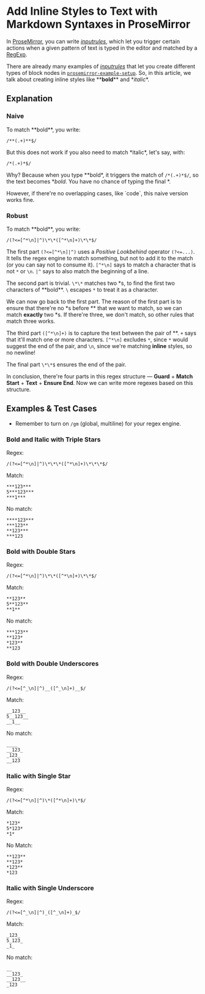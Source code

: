 # Add Inline Styles to Text with Markdown Syntaxes in ProseMirror

In [ProseMirror](https://prosemirror.net/), you can write [_inputrules_](https://prosemirror.net/docs/ref/#inputrules), which let you trigger certain actions when a given pattern of text is typed in the editor and matched by a [RegExp](https://developer.mozilla.org/en-US/docs/Web/JavaScript/Guide/Regular_Expressions).

There are already many examples of [_inputrules_](https://github.com/ProseMirror/prosemirror-example-setup/blob/master/src/inputrules.js) that let you create different types of block nodes in [`prosemirror-example-setup`](https://github.com/ProseMirror/prosemirror-example-setup). So, in this article, we talk about creating inline styles like \*\***bold**\*\* and \*_italic_\*.

## Explanation

### Naive

To match \*\*bold\*\*, you write:

```
/**(.+)**$/
```

But this does not work if you also need to match \*italic\*, let's say, with:

```
/*(.+)*$/
```

Why? Because when you type \*\*bold\*, it triggers the match of `/*(.+)*$/`, so the text becomes \*_bold_. You have no chance of typing the final \*.

However, if there're no overlapping cases, like \`code\`, this naive version works fine.

### Robust

To match \*\*bold\*\*, you write:

```
/(?<=[^*\n]|^)\*\*([^*\n]+)\*\*$/
```

The first part `(?<=[^*\n]|^)` uses a _Positive Lookbehind_ operator `(?<=...)`. It tells the regex engine to match something, but not to add it to the match (or you can say not to consume it). `[^*\n]` says to match a character that is not `*` or `\n`. `|^` says to also match the beginning of a line.

The second part is trivial. `\*\*` matches two \*s, to find the first two characters of \*\*bold\*\*. `\` escapes `*` to treat it as a character.

We can now go back to the first part. The reason of the first part is to ensure that there're no \*s before \*\* that we want to match, so we can match **exactly** two \*s. If there're three, we don't match, so other rules that match three works.

The third part `([^*\n]+)` is to capture the text between the pair of \*\*. `+` says that it'll match one or more characters. `[^*\n]` excludes `*`, since `*` would suggest the end of the pair, and `\n`, since we're matching **inline** styles, so no newline!

The final part `\*\*$` ensures the end of the pair.

In conclusion, there're four parts in this regex structure — **Guard** + **Match Start** + **Text** + **Ensure End**. Now we can write more regexes based on this structure.

## Examples & Test Cases

- Remember to turn on `/gm` (global, multiline) for your regex engine.

### Bold and Italic with Triple Stars

Regex:

```
/(?<=[^*\n]|^)\*\*\*([^*\n]+)\*\*\*$/
```

Match:

```
***123***
5***123***
***1***
```

No match:

```
****123***
***123**
**123***
***123
```

### Bold with Double Stars

Regex:

```
/(?<=[^*\n]|^)\*\*([^*\n]+)\*\*$/
```

Match:

```
**123**
5**123**
**1**
```

No match:

```
***123**
**123*
*123**
**123
```

### Bold with Double Underscores

Regex:

```
/(?<=[^_\n]|^)__([^_\n]+)__$/
```

Match:

```
__123__
5__123__
__1__
```

No match:

```
____
__123_
_123_
__123
```

### Italic with Single Star

Regex:

```
/(?<=[^*\n]|^)\*([^*\n]+)\*$/
```

Match:

```
*123*
5*123*
*1*
```

No Match:

```
**123**
**123*
*123**
*123
```

### Italic with Single Underscore

Regex:

```
/(?<=[^_\n]|^)_([^_\n]+)_$/
```

Match:

```
_123_
5_123_
_1_
```

No match:

```
__
__123_
__123__
_123
```
